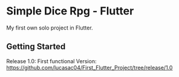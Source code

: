 # Simple Dice Rpg - Flutter

My first own solo project in Flutter.

## Getting Started

Release 1.0:
First functional Version:
<https://github.com/lucasac04/First_Flutter_Project/tree/release/1.0>
